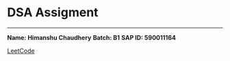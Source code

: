# DSA Assigment
---
**Name: Himanshu Chaudhery**
**Batch: B1**
**SAP ID: 590011164**

[LeetCode](https://leetcode.com/u/Himanshu_Chaudhery/)

